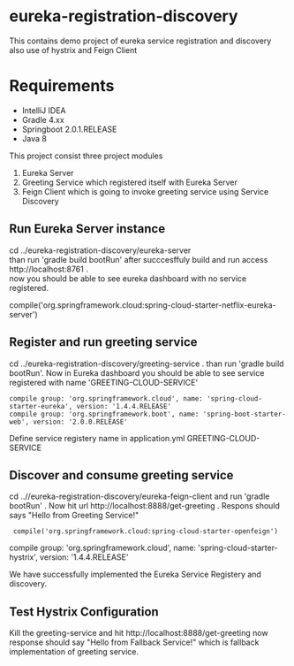 # eureka-registration-discovery
This contains demo project of eureka service registration and discovery also use of hystrix and Feign Client

# Requirements
* IntelliJ IDEA
* Gradle 4.xx
* Springboot 2.0.1.RELEASE
* Java 8

This project consist three project modules
1. Eureka Server
2. Greeting Service which registered itself with Eureka Server
3. Feign Client which is going to invoke greeting service using Service Discovery

## Run Eureka Server instance  </br>
cd ../eureka-registration-discovery/eureka-server  </br> than run 
'gradle build bootRun' after succcesffuly build and run access http://localhost:8761 .</br> now you should be able to see eureka dashboard with no service registered.</br>
	
   compile('org.springframework.cloud:spring-cloud-starter-netflix-eureka-server')
  
## Register and run greeting service </br>
cd ../eureka-registration-discovery/greeting-service . than run 'gradle build bootRun'. Now in Eureka dashboard you should be able to see service registered with name 'GREETING-CLOUD-SERVICE' </br>

    compile group: 'org.springframework.cloud', name: 'spring-cloud-starter-eureka', version: '1.4.4.RELEASE' 
    compile group: 'org.springframework.boot', name: 'spring-boot-starter-web', version: '2.0.0.RELEASE'

Define service registery name in application.yml GREETING-CLOUD-SERVICE


## Discover and consume greeting service </br> 
cd ..//eureka-registration-discovery/eureka-feign-client and run 'gradle bootRun' . Now hit url http://localhost:8888/get-greeting . Respons should says "Hello from Greeting Service!" <br>

	 compile('org.springframework.cloud:spring-cloud-starter-openfeign')
   compile group: 'org.springframework.cloud', name: 'spring-cloud-starter-hystrix', version: '1.4.4.RELEASE'

We have successfully implemented the Eureka Service Registery and discovery.

## Test Hystrix Configuration
Kill the greeting-service and hit http://localhost:8888/get-greeting now response should say "Hello from Fallback Service!"
which is fallback implementation of greeting service. 

